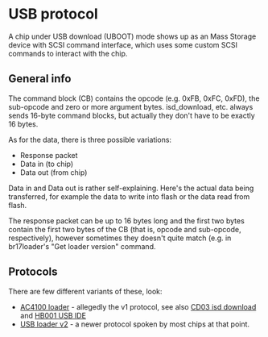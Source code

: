 # USB protocol

A chip under USB download (UBOOT) mode shows up as an Mass Storage device with SCSI command interface, which uses some custom SCSI commands
to interact with the chip.

## General info

The command block (CB) contains the opcode (e.g. 0xFB, 0xFC, 0xFD), the sub-opcode and zero or more argument bytes.
isd_download, etc. always sends 16-byte command blocks, but actually they don't have to be exactly 16 bytes.

As for the data, there is three possible variations:
- Response packet
- Data in (to chip)
- Data out (from chip)

Data in and Data out is rather self-explaining. Here's the actual data being transferred, for example the data to write into flash or the data read from flash.

The response packet can be up to 16 bytes long and the first two bytes contain the first two bytes of the CB (that is, opcode and sub-opcode, respectively),
however sometimes they doesn't quite match (e.g. in br17loader's "Get loader version" command.

## Protocols

There are few different variants of these, look:
- [AC4100 loader](ac4100loader.md) - allegedly the v1 protocol, see also [CD03 isd download](cd03isddownload.md) and [HB001 USB IDE](hb001usbide.md)
- [USB loader v2](usb-loader-v2.md) - a newer protocol spoken by most chips at that point.
